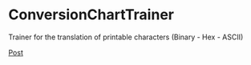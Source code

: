# ConversionChartTrainer

Trainer for the translation of printable characters (Binary - Hex - ASCII)

[Post](https://anton-shumakov.github.io/projects/2021/05/09/Everyone-should-know-the-ascii-table.html)

